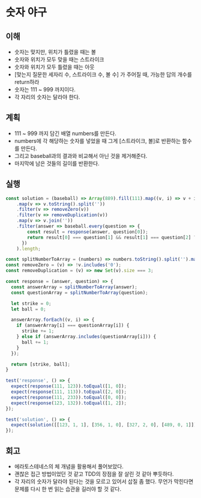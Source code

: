 # 숫자 야구

## 이해

- 숫자는 맞지만, 위치가 틀렸을 때는 볼
- 숫자와 위치가 모두 맞을 때는 스트라이크
- 숫자와 위치가 모두 틀렸을 때는 아웃
- [맞는지 질문한 세자리 수, 스트라이크 수, 볼 수] 가 주어질 때, 가능한 답의 개수를 return하라
- 숫자는 111 ~ 999 까지이다.
- 각 자리의 숫자는 달라야 한다.

## 계획

- 111 ~ 999 까지 담긴 배열 numbers를 만든다.
- numbers에 각 해당하는 숫자를 넣었을 때 그게 [스트라이크, 볼]로 반환하는 함수를 만든다.
- 그리고 baseball과의 결과와 비교해서 아닌 것을 제거해준다.
- 마지막에 남은 것들의 길이를 반환한다.

## 실행

```javascript
const solution = (baseball) => Array(889).fill(111).map((v, i) => v + i)
    .map(v => v.toString().split(''))
    .filter(v => removeZero(v))
    .filter(v => removeDuplication(v))
    .map(v => v.join(''))
    .filter(answer => baseball.every(question => {
        const result = response(answer, question[0]);
        return result[0] === question[1] && result[1] === question[2] ? true : false;
      })
    ).length;

const splitNumberToArray = (numbers) => numbers.toString().split('').map(v => Number(v));
const removeZero = (v) => !v.includes('0');
const removeDuplication = (v) => new Set(v).size === 3;

const response = (answer, question) => {
  const answerArray = splitNumberToArray(answer);
  const questionArray = splitNumberToArray(question);

  let strike = 0;
  let ball = 0;

  answerArray.forEach((v, i) => {
    if (answerArray[i] === questionArray[i]) {
      strike += 1;
    } else if (answerArray.includes(questionArray[i])) {
      ball += 1;
    }
  });

  return [strike, ball];
}

test('response', () => {
  expect(response(111, 123)).toEqual([1, 0]);
  expect(response(111, 113)).toEqual([2, 0]);
  expect(response(111, 233)).toEqual([0, 0]);
  expect(response(123, 132)).toEqual([1, 2]);
});

test('solution', () => {
  expect(solution([[123, 1, 1], [356, 1, 0], [327, 2, 0], [489, 0, 1]])).toBe(2);
});
```

## 회고

- 에라토스테네스의 체 개념을 활용해서 풀어보았다.
- 괜찮은 접근 방법이었던 것 같고 TDD의 장점을 잘 살린 것 같아 뿌듯하다.
- 각 자리의 숫자가 달라야 된다는 것을 모르고 있어서 삽질 좀 했다. 무언가 막힌다면 문제를 다시 한 번 읽는 습관을 길러야 할 것 같다.
